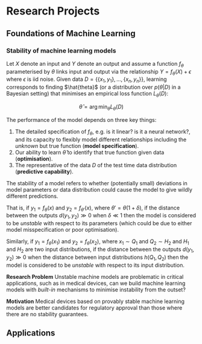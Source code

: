 # Research Projects

## Foundations of Machine Learning

### Stability of machine learning models

Let $X$ denote an input and $Y$ denote an output and assume a function $f_\theta$ parameterised by $\theta$ links input and output via the relationship $Y = f_\theta(X) + \epsilon$ where $\epsilon$ is iid noise. Given data $D = \{\{x_1, y_1\}, \dots, \{x_n,y_n\}\}$, learning corresponds to finding $\hat{theta}$ (or a distribution over $p(\theta|D)$ in a Bayesian setting) that minimises an empirical loss function $L_\theta(D)$:

$$
  \hat{\theta} = \arg \min_{\theta} L_\theta(D)
$$

The performance of the model depends on three key things:

1. The detailed specification of $f_\theta$, e.g. is it linear? is it a neural network?, and its capacity to flexibly model different relationships including the *unknown* but true function (**model specification**).
2. Our ability to learn $\hat{\theta}$ to identify that true function given data (**optimisation**).
3. The representative of the data $D$ of the test time data distribution (**predictive capability**).

The stability of a model refers to whether (potentially small) deviations in model parameters or data distribution could cause the model to give wildly different predictions. 

That is, if $y_1 = f_\theta(x)$ and $y_2 = f_{\theta'}(x)$, where $\theta' = \theta (1 + \delta)$, if the distance between the outputs $d(y_1, y_2) \gg 0$ when $\delta \ll 1$ then the model is considered to be *unstable* with respect to its parameters (which could be due to either model misspecification or poor optimisation). 

Similarly, if $y_1 = f_\theta(x_1)$ and $y_2 = f_{\theta}(x_2)$, where $x_1 \sim Q_1$ and $Q_2 \sim H_2$ and $H_1$ and $H_2$ are two input distributions, if the distance between the outputs $d(y_1, y_2) \gg 0$ when the distance between input distributions $h(Q_1,Q_2)$ then the model is considered to be *unstable* with respect to its input distribution.

**Research Problem** Unstable machine models are problematic in critical applications, such as in medical devices, can we build machine learning models with *built-in* mechanisms to minimise instability from the outset?

**Motivation** Medical devices based on provably stable machine learning models are better candidates for regulatory approval than those where there are no stability guarantees.

## Applications

###

